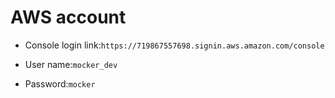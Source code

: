 # AWS account

- Console login link:```https://719867557698.signin.aws.amazon.com/console```

- User name:```mocker_dev```

- Password:```mocker```
